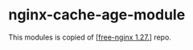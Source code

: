 # nginx-cache-age-module

This modules is copied of [[free-nginx 1.27.](https://freenginx.org/)] repo.
